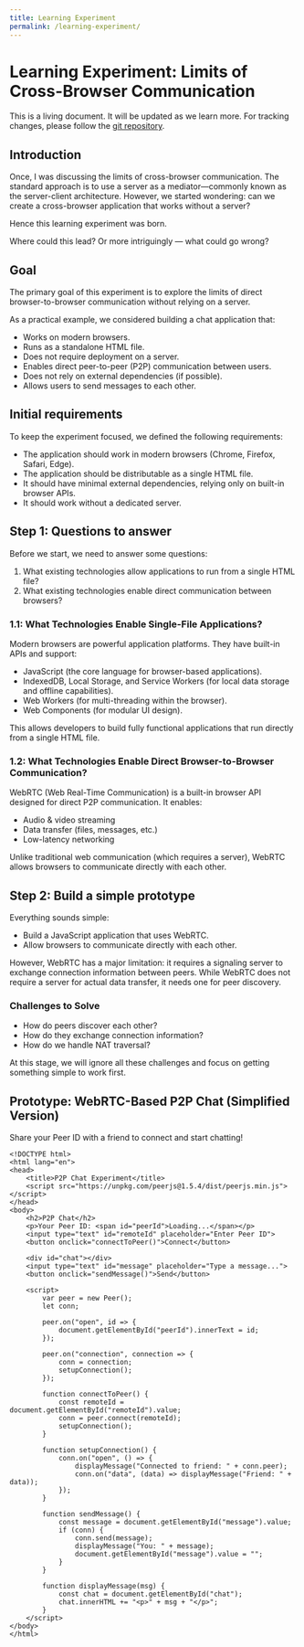 ```yaml
---
title: Learning Experiment
permalink: /learning-experiment/
---
```


# Learning Experiment: Limits of Cross-Browser Communication

This is a living document. It will be updated as we learn more. For tracking changes, please follow the [git repository](https://github.com/mindaugasrukas/wertc).

## Introduction

Once, I was discussing the limits of cross-browser communication.
The standard approach is to use a server as a mediator—commonly known as the server-client architecture.
However, we started wondering: can we create a cross-browser application that works without a server?

Hence this learning experiment was born.

Where could this lead? Or more intriguingly — what could go wrong?

## Goal

The primary goal of this experiment is to explore the limits of direct browser-to-browser communication without relying on a server.

As a practical example, we considered building a chat application that:
* Works on modern browsers.
* Runs as a standalone HTML file.
* Does not require deployment on a server.
* Enables direct peer-to-peer (P2P) communication between users.
* Does not rely on external dependencies (if possible).
* Allows users to send messages to each other.

## Initial requirements

To keep the experiment focused, we defined the following requirements:

* The application should work in modern browsers (Chrome, Firefox, Safari, Edge).
* The application should be distributable as a single HTML file.
* It should have minimal external dependencies, relying only on built-in browser APIs.
* It should work without a dedicated server.

## Step 1: Questions to answer

Before we start, we need to answer some questions:

1. What existing technologies allow applications to run from a single HTML file?
2. What existing technologies enable direct communication between browsers?

### 1.1: What Technologies Enable Single-File Applications?

Modern browsers are powerful application platforms. They have built-in APIs and support:

* JavaScript (the core language for browser-based applications).
* IndexedDB, Local Storage, and Service Workers (for local data storage and offline capabilities).
* Web Workers (for multi-threading within the browser).
* Web Components (for modular UI design).

This allows developers to build fully functional applications that run directly from a single HTML file.

### 1.2: What Technologies Enable Direct Browser-to-Browser Communication?

WebRTC (Web Real-Time Communication) is a built-in browser API designed for direct P2P communication. It enables:
* Audio & video streaming
* Data transfer (files, messages, etc.)
* Low-latency networking

Unlike traditional web communication (which requires a server), WebRTC allows browsers to communicate directly with each other.

## Step 2: Build a simple prototype

Everything sounds simple:

* Build a JavaScript application that uses WebRTC.
* Allow browsers to communicate directly with each other.

However, WebRTC has a major limitation: it requires a signaling server to exchange connection information between peers. While WebRTC does not require a server for actual data transfer, it needs one for peer discovery.

### Challenges to Solve

* How do peers discover each other?
* How do they exchange connection information?
* How do we handle NAT traversal?

At this stage, we will ignore all these challenges and focus on getting something simple to work first.

## Prototype: WebRTC-Based P2P Chat (Simplified Version)

Share your Peer ID with a friend to connect and start chatting!

```
<!DOCTYPE html>
<html lang="en">
<head>
    <title>P2P Chat Experiment</title>
    <script src="https://unpkg.com/peerjs@1.5.4/dist/peerjs.min.js"></script>
</head>
<body>
    <h2>P2P Chat</h2>
    <p>Your Peer ID: <span id="peerId">Loading...</span></p>
    <input type="text" id="remoteId" placeholder="Enter Peer ID">
    <button onclick="connectToPeer()">Connect</button>

    <div id="chat"></div>
    <input type="text" id="message" placeholder="Type a message...">
    <button onclick="sendMessage()">Send</button>

    <script>
        var peer = new Peer();
        let conn;

        peer.on("open", id => {
            document.getElementById("peerId").innerText = id;
        });

        peer.on("connection", connection => {
            conn = connection;
            setupConnection();
        });

        function connectToPeer() {
            const remoteId = document.getElementById("remoteId").value;
            conn = peer.connect(remoteId);
            setupConnection();
        }

        function setupConnection() {
            conn.on("open", () => {
                displayMessage("Connected to friend: " + conn.peer);
                conn.on("data", (data) => displayMessage("Friend: " + data));
            });
        }

        function sendMessage() {
            const message = document.getElementById("message").value;
            if (conn) {
                conn.send(message);
                displayMessage("You: " + message);
                document.getElementById("message").value = "";
            }
        }

        function displayMessage(msg) {
            const chat = document.getElementById("chat");
            chat.innerHTML += "<p>" + msg + "</p>";
        }
    </script>
</body>
</html>
```
